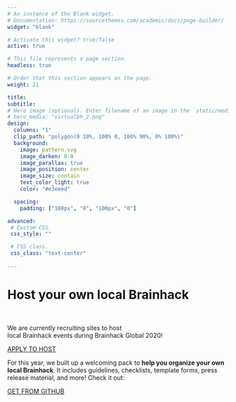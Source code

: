 ```yaml
---
# An instance of the Blank widget.
# Documentation: https://sourcethemes.com/academic/docs/page-builder/
widget: "blank"

# Activate this widget? true/false
active: true

# This file represents a page section.
headless: true

# Order that this section appears on the page.
weight: 21

title: 
subtitle:
# Hero image (optional). Enter filename of an image in the `static/media/` folder.
# hero_media: "virtualbh_2.png"
design:
  columns: "1"
  clip_path: "polygon(0 10%, 100% 0, 100% 90%, 0% 100%)"
  background:
    image: pattern.svg 
    image_darken: 0.0
    image_parallax: true
    image_position: center
    image_size: contain
    text_color_light: true
    color: "#e3eeed"

  spacing:
    padding: ["100px", "0", "100px", "0"]

advanced:
 # Custom CSS.
 css_style: ""

 # CSS class.
 css_class: "text-center"
  
---
```


<h1><b>Host your own local Brainhack</b></h1>
<br>
<div class="row"><div class="col-lg-8 mx-auto">
<p>We are currently recruiting sites to host <br> local Brainhack events during Brainhack Global 2020!</p>
<p class="text-white mb-5">
<a href="/events#host-a-local-brainhack" class="btn btn-light mx-auto p-3 font-weight-bold">APPLY TO HOST</a></p>
<p>For this year, we built up a welcoming pack to <b>help you organize your own local Brainhack</b>. It includes guidelines, checklists, template forms, press release material, and more! Check it out:</p>
<p class="text-center"><a href="https://github.com/brainhackorg/pr-material" class="btn btn-light mx-auto p-3 font-weight-bold">GET FROM GITHUB</a></p></div></div>
